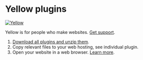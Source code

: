Yellow plugins
==============
[![Yellow](https://raw.githubusercontent.com/datenstrom/yellow-developers/master/media/images/yellow-photo.jpg)](http://datenstrom.se/yellow)

Yellow is for people who make websites. [Get support](http://developers.datenstrom.se/help/support).

1. [Download all plugins and unzip them](https://github.com/datenstrom/yellow-plugins/archive/master.zip).  
2. Copy relevant files to your web hosting, see individual plugin.  
3. Open your website in a web browser. [Learn more](http://developers.datenstrom.se/help/).
